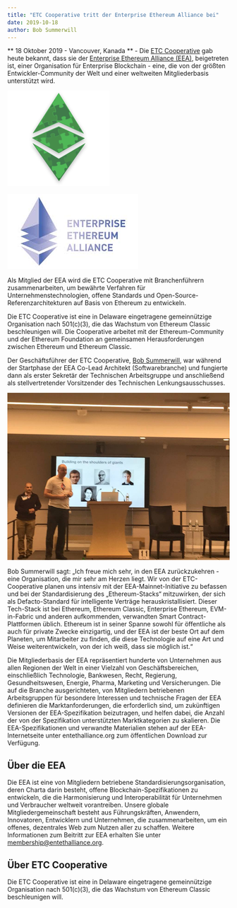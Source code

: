 ```yaml
---
title: "ETC Cooperative tritt der Enterprise Ethereum Alliance bei"
date: 2019-10-18
author: Bob Summerwill
---
```

** 18 Oktober 2019 - Vancouver, Kanada ** - Die [ETC Cooperative](https://etccooperative.org) gab heute bekannt, dass sie der [Enterprise Ethereum Alliance (EEA)](https://entethalliance.org), beigetreten ist, einer Organisation für Enterprise Blockchain - eine, die von der größten Entwickler-Community der Welt und einer weltweiten Mitgliederbasis unterstützt wird.

![ETC Cooperative](./etc-coop.png)

![EWR](./eea.jpeg)

Als Mitglied der EEA wird die ETC Cooperative mit Branchenführern zusammenarbeiten, um bewährte Verfahren für Unternehmenstechnologien, offene Standards und Open-Source-Referenzarchitekturen auf Basis von Ethereum zu entwickeln.

Die ETC Cooperative ist eine in Delaware eingetragene gemeinnützige Organisation nach 501(c)(3), die das Wachstum von Ethereum Classic beschleunigen will. Die Cooperative arbeitet mit der Ethereum-Community und der Ethereum Foundation an gemeinsamen Herausforderungen zwischen Ethereum und Ethereum Classic.

Der Geschäftsführer der ETC Cooperative, [Bob Summerwill](https://bobsummerwill.com/about), war während der Startphase der EEA Co-Lead Architekt (Softwarebranche) und fungierte dann als erster Sekretär der Technischen Arbeitsgruppe und anschließend als stellvertretender Vorsitzender des Technischen Lenkungsausschusses.

![EWR-Auftaktveranstaltung](./eea_launch.jpeg)

Bob Summerwill sagt: „Ich freue mich sehr, in den EEA zurückzukehren - eine Organisation, die mir sehr am Herzen liegt. Wir von der ETC-Cooperative planen uns intensiv mit der EEA-Mainnet-Initiative zu befassen und bei der Standardisierung des „Ethereum-Stacks“ mitzuwirken, der sich als Defacto-Standard für intelligente Verträge herauskristallisiert. Dieser Tech-Stack ist bei Ethereum, Ethereum Classic, Enterprise Ethereum, EVM-in-Fabric und anderen aufkommenden, verwandten Smart Contract-Plattformen üblich. Ethereum ist in seiner Spanne sowohl für öffentliche als auch für private Zwecke einzigartig, und der EEA ist der beste Ort auf dem Planeten, um Mitarbeiter zu finden, die diese Technologie auf eine Art und Weise weiterentwickeln, von der ich weiß, dass sie möglich ist.“

Die Mitgliederbasis der EEA repräsentiert hunderte von Unternehmen aus allen Regionen der Welt in einer Vielzahl von Geschäftsbereichen, einschließlich Technologie, Bankwesen, Recht, Regierung, Gesundheitswesen, Energie, Pharma, Marketing und Versicherungen. Die auf die Branche ausgerichteten, von Mitgliedern betriebenen Arbeitsgruppen für besondere Interessen und technische Fragen der EEA definieren die Marktanforderungen, die erforderlich sind, um zukünftigen Versionen der EEA-Spezifikation beizutragen, und helfen dabei, die Anzahl der von der Spezifikation unterstützten Marktkategorien zu skalieren. Die EEA-Spezifikationen und verwandte Materialien stehen auf der EEA-Internetseite unter entethalliance.org zum öffentlichen Download zur Verfügung.

## Über die EEA

Die EEA ist eine von Mitgliedern betriebene Standardisierungsorganisation, deren Charta darin besteht, offene Blockchain-Spezifikationen zu entwickeln, die die Harmonisierung und Interoperabilität für Unternehmen und Verbraucher weltweit vorantreiben. Unsere globale Mitgliedergemeinschaft besteht aus Führungskräften, Anwendern, Innovatoren, Entwicklern und Unternehmen, die zusammenarbeiten, um ein offenes, dezentrales Web zum Nutzen aller zu schaffen. Weitere Informationen zum Beitritt zur EEA erhalten Sie unter membership@entethalliance.org.

## Über ETC Cooperative

Die ETC Cooperative ist eine in Delaware eingetragene gemeinnützige Organisation nach 501(c)(3), die das Wachstum von Ethereum Classic beschleunigen will.
